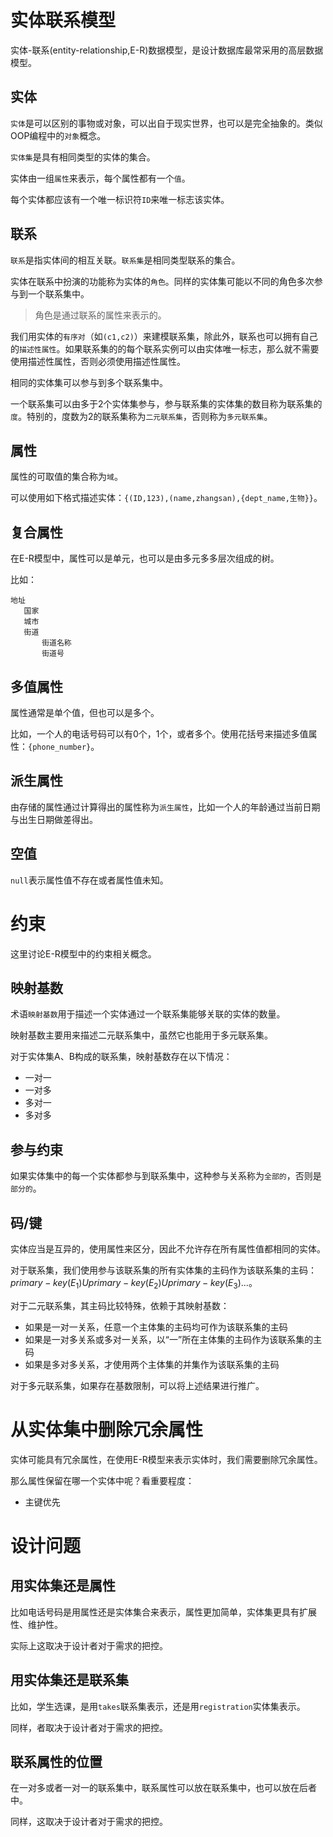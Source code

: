 # 实体联系模型

实体-联系(entity-relationship,E-R)数据模型，是设计数据库最常采用的高层数据模型。

## 实体

`实体`是可以区别的事物或对象，可以出自于现实世界，也可以是完全抽象的。类似OOP编程中的`对象`概念。

`实体集`是具有相同类型的实体的集合。

实体由一组`属性`来表示，每个属性都有一个`值`。

每个实体都应该有一个唯一标识符`ID`来唯一标志该实体。

## 联系

`联系`是指实体间的相互关联。`联系集`是相同类型联系的集合。

实体在联系中扮演的功能称为实体的`角色`。同样的实体集可能以不同的角色多次参与到一个联系集中。

>角色是通过联系的属性来表示的。

我们用实体的`有序对`（如`(c1,c2)`）来建模联系集，除此外，联系也可以拥有自己的`描述性属性`。如果联系集的的每个联系实例可以由实体唯一标志，那么就不需要使用描述性属性，否则必须使用描述性属性。

相同的实体集可以参与到多个联系集中。

一个联系集可以由多于2个实体集参与，参与联系集的实体集的数目称为联系集的`度`。特别的，度数为2的联系集称为`二元联系集`，否则称为`多元联系集`。

## 属性

属性的可取值的集合称为`域`。

可以使用如下格式描述实体：`{(ID,123),(name,zhangsan),{dept_name,生物}}`。

## 复合属性

在E-R模型中，属性可以是单元，也可以是由多元多多层次组成的树。

比如：

```
地址
   国家
   城市
   街道
	   街道名称
	   街道号
```

## 多值属性

属性通常是单个值，但也可以是多个。

比如，一个人的电话号码可以有0个，1个，或者多个。使用花括号来描述多值属性：`{phone_number}`。

## 派生属性

由存储的属性通过计算得出的属性称为`派生属性`，比如一个人的年龄通过当前日期与出生日期做差得出。

## 空值

`null`表示属性值不存在或者属性值未知。

# 约束

这里讨论E-R模型中的约束相关概念。

## 映射基数

术语`映射基数`用于描述一个实体通过一个联系集能够关联的实体的数量。

映射基数主要用来描述二元联系集中，虽然它也能用于多元联系集。

对于实体集A、B构成的联系集，映射基数存在以下情况：

- 一对一
- 一对多
- 多对一
- 多对多

## 参与约束

如果实体集中的每一个实体都参与到联系集中，这种参与关系称为`全部的`，否则是`部分的`。

## 码/键

实体应当是互异的，使用属性来区分，因此不允许存在所有属性值都相同的实体。

对于联系集，我们使用参与该联系集的所有实体集的主码作为该联系集的主码：$primary-key(E_1)Uprimary-key(E_2)Uprimary-key(E_3)...$。

对于二元联系集，其主码比较特殊，依赖于其映射基数：

- 如果是一对一关系，任意一个主体集的主码均可作为该联系集的主码
- 如果是一对多关系或多对一关系，以“一”所在主体集的主码作为该联系集的主码
- 如果是多对多关系，才使用两个主体集的并集作为该联系集的主码

对于多元联系集，如果存在基数限制，可以将上述结果进行推广。

# 从实体集中删除冗余属性

实体可能具有冗余属性，在使用E-R模型来表示实体时，我们需要删除冗余属性。

那么属性保留在哪一个实体中呢？看重要程度：

- 主键优先

# 设计问题

## 用实体集还是属性

比如电话号码是用属性还是实体集合来表示，属性更加简单，实体集更具有扩展性、维护性。

实际上这取决于设计者对于需求的把控。

## 用实体集还是联系集

比如，学生选课，是用`takes`联系集表示，还是用`registration`实体集表示。

同样，者取决于设计者对于需求的把控。

## 联系属性的位置

在一对多或者一对一的联系集中，联系属性可以放在联系集中，也可以放在后者中。

同样，这取决于设计者对于需求的把控。